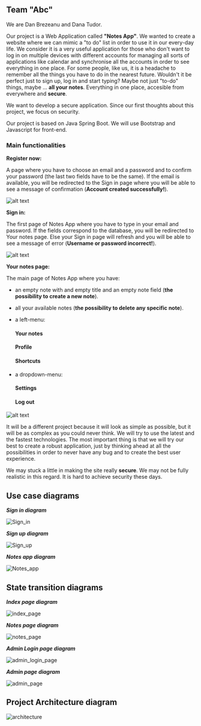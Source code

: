 ## Team "Abc" ##

We are  Dan Brezeanu and Dana Tudor.


Our project is a Web Application called **"Notes App"**. We wanted to create a website where we can mimic a "to do" list in
order to use it in our every-day life. We consider it is a very useful application for those who don't want to log in on 
multiple devices with different accounts for managing all sorts of applications like calendar and synchronise all the accounts
in order to see everything in one place. For some people, like us, it is a headache to remember all the things you have to do
in the nearest future. Wouldn't it be perfect just to sign up, log in and start typing? Maybe not just "to-do" things, 
maybe ... **all your notes**. Everything in one place, accesible from everywhere and **secure**.

We want to develop a secure application. Since our first thoughts about this project, we focus on security. 

Our project is based on Java Spring Boot. We will use Bootstrap and Javascript for front-end.

### Main functionalities ###



**Register now:** 
  
  A page where you have to choose an email and a password and to confirm your password (the last two fields have to be the same).
If the email is available, you will be redirected to the Sign in page where you will be able to see a message of confirmation
(**Account created successfully!**).

![alt text](https://github.com/tdanamh/PROIECT_MDS/blob/master/src/main/resources/static/images/pic1.png "Register now")



**Sign in:**

  The first page of Notes App where you have to type in your email and password. If the fields correspond to the database, you 
will be redirected to Your notes page. Else your Sign in page will refresh and you will be able to see a message of error 
(**Username or password incorrect!**).

![alt text](https://github.com/tdanamh/PROIECT_MDS/blob/master/src/main/resources/static/images/pic2.png "Sign in")



**Your notes page:**

  The main page of Notes App where you have:
  - an empty note with and empty title and an empty note field (**the possibility to create a new note**).
  - all your available notes (**the possibility to delete any specific note**).
  - a left-menu:

      #### Your notes ####
      #### Profile ####
      #### Shortcuts ####
      
  - a dropdown-menu:
  
      #### Settings ####
      #### Log out ####
  

![alt text](https://github.com/tdanamh/PROIECT_MDS/blob/master/src/main/resources/static/images/pic3.png "Notes")



It will be a different project because it will look as simple as possible, but it will be as complex as you could never think.
We will try to use the latest and the fastest technologies. The most important thing is that we will try our best to create a 
robust application, just by thinking ahead at all the possibilities in order to never have any bug and to create the best
user experience.


We may stuck a little in making the site really **secure**. We may not be fully realistic in this regard. It is hard to achieve
security these days.



## Use case diagrams ##

**_Sign in diagram_**

![Sign_in](https://github.com/tdanamh/PROIECT_MDS/blob/master/src/main/resources/static/images/Sign_in.png)


**_Sign up diagram_**

![Sign_up](https://github.com/tdanamh/PROIECT_MDS/blob/master/src/main/resources/static/images/Sign_up.png)


**_Notes app diagram_**

![Notes_app](https://github.com/tdanamh/PROIECT_MDS/blob/master/src/main/resources/static/images/Notes_app.png)



## State transition diagrams ##

**_Index page diagram_**

![index_page](https://github.com/tdanamh/PROIECT_MDS/blob/master/src/main/resources/static/images/IndexPage.png)

**_Notes page diagram_**

![notes_page](https://github.com/tdanamh/PROIECT_MDS/blob/master/src/main/resources/static/images/NotesPage.png)

**_Admin Login page diagram_**

![admin_login_page](https://github.com/tdanamh/PROIECT_MDS/blob/master/src/main/resources/static/images/AdminLoginPage.png)

**_Admin page diagram_**

![admin_page](https://github.com/tdanamh/PROIECT_MDS/blob/master/src/main/resources/static/images/AdminPage.png)


## Project Architecture diagram ##

![architecture](https://github.com/tdanamh/PROIECT_MDS/blob/master/src/main/resources/static/images/Arhitectura.png)
